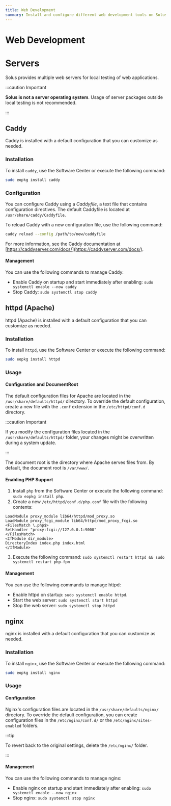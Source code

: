```yaml
---
title: Web Development
summary: Install and configure different web development tools on Solus.
---
```


# Web Development

# Servers

Solus provides multiple web servers for local testing of web applications.

:::caution Important

**Solus is not a server operating system**. Usage of server packages outside local testing is not recommended.

:::

## Caddy

Caddy is installed with a default configuration that you can customize as needed.

### Installation

To install `caddy`, use the Software Center or execute the following command:

```bash
sudo eopkg install caddy
```

### Configuration

You can configure Caddy using a _Caddyfile_, a text file that contains configuration directives. The default Caddyfile is located at `/usr/share/caddy/Caddyfile`.

To reload Caddy with a new configuration file, use the following command:

```bash
caddy reload --config /path/to/new/caddyfile
```

For more information, see the Caddy documentation at [https://caddyserver.com/docs/](https://caddyserver.com/docs/).

#### Management

You can use the following commands to manage Caddy:

- Enable Caddy on startup and start immediately after enabling: `sudo systemctl enable --now caddy`
- Stop Caddy: `sudo systemctl stop caddy`

## httpd (Apache)

httpd (Apache) is installed with a default configuration that you can customize as needed.

### Installation

To install `httpd`, use the Software Center or execute the following command:

```bash
sudo eopkg install httpd
```

### Usage

#### Configuration and DocumentRoot

The default configuration files for Apache are located in the `/usr/share/defaults/httpd/` directory. To override the default configuration, create a new file with the `.conf` extension in the `/etc/httpd/conf.d` directory.

:::caution Important

If you modify the configuration files located in the `/usr/share/defaults/httpd/` folder, your changes might be overwritten during a system update.

:::

The document root is the directory where Apache serves files from. By default, the document root is `/var/www/`.

#### Enabling PHP Support

1. Install `php` from the Software Center or execute the following command: `sudo eopkg install php`.
2. Create a new `/etc/httpd/conf.d/php.conf` file with the following contents:

```
LoadModule proxy_module lib64/httpd/mod_proxy.so
LoadModule proxy_fcgi_module lib64/httpd/mod_proxy_fcgi.so
<FilesMatch \.php$>
SetHandler "proxy:fcgi://127.0.0.1:9000"
</FilesMatch>
<IfModule dir_module>
DirectoryIndex index.php index.html
</IfModule>
```

3. Execute the following command: `sudo systemctl restart httpd && sudo systemctl restart php-fpm`

#### Management

You can use the following commands to manage httpd:

- Enable httpd on startup: `sudo systemctl enable httpd`.
- Start the web server: `sudo systemctl start httpd`
- Stop the web server: `sudo systemctl stop httpd`

## nginx

nginx is installed with a default configuration that you can customize as needed.

### Installation

To install `nginx`, use the Software Center or execute the following command:

```bash
sudo eopkg install nginx
```

### Usage

#### Configuration

Nginx's configuration files are located in the `/usr/share/defaults/nginx/` directory. To override the default configuration, you can create configuration files in the `/etc/nginx/conf.d/` or the `/etc/nginx/sites-enabled` folders.

:::tip

To revert back to the original settings, delete the `/etc/nginx/` folder.

:::

#### Management

You can use the following commands to manage nginx:

- Enable nginx on startup and start immediately after enabling: `sudo systemctl enable --now nginx`
- Stop nginx: `sudo systemctl stop nginx`
